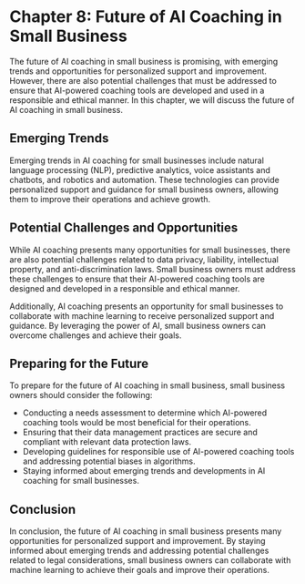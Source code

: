 Chapter 8: Future of AI Coaching in Small Business
==================================================

The future of AI coaching in small business is promising, with emerging trends and opportunities for personalized support and improvement. However, there are also potential challenges that must be addressed to ensure that AI-powered coaching tools are developed and used in a responsible and ethical manner. In this chapter, we will discuss the future of AI coaching in small business.

Emerging Trends
---------------

Emerging trends in AI coaching for small businesses include natural language processing (NLP), predictive analytics, voice assistants and chatbots, and robotics and automation. These technologies can provide personalized support and guidance for small business owners, allowing them to improve their operations and achieve growth.

Potential Challenges and Opportunities
--------------------------------------

While AI coaching presents many opportunities for small businesses, there are also potential challenges related to data privacy, liability, intellectual property, and anti-discrimination laws. Small business owners must address these challenges to ensure that their AI-powered coaching tools are designed and developed in a responsible and ethical manner.

Additionally, AI coaching presents an opportunity for small businesses to collaborate with machine learning to receive personalized support and guidance. By leveraging the power of AI, small business owners can overcome challenges and achieve their goals.

Preparing for the Future
------------------------

To prepare for the future of AI coaching in small business, small business owners should consider the following:

* Conducting a needs assessment to determine which AI-powered coaching tools would be most beneficial for their operations.
* Ensuring that their data management practices are secure and compliant with relevant data protection laws.
* Developing guidelines for responsible use of AI-powered coaching tools and addressing potential biases in algorithms.
* Staying informed about emerging trends and developments in AI coaching for small businesses.

Conclusion
----------

In conclusion, the future of AI coaching in small business presents many opportunities for personalized support and improvement. By staying informed about emerging trends and addressing potential challenges related to legal considerations, small business owners can collaborate with machine learning to achieve their goals and improve their operations.
